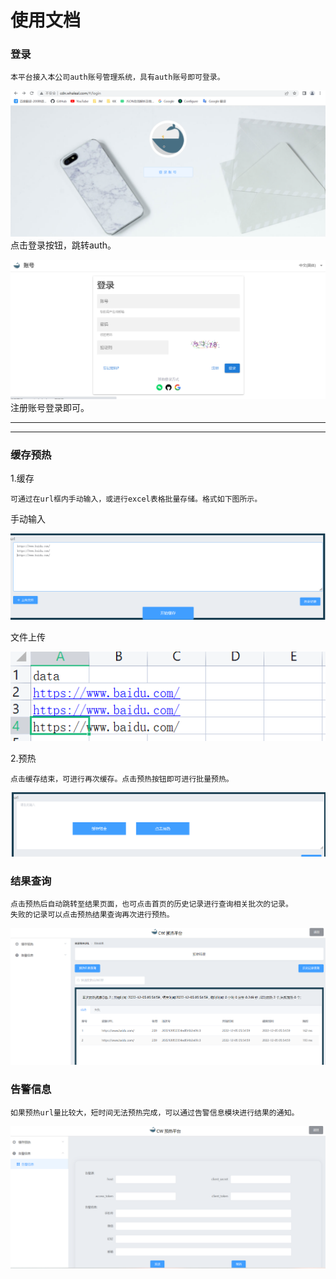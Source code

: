 # 使用文档

### 登录 
   
    本平台接入本公司auth账号管理系统，具有auth账号即可登录。

![login.png](./image/login.png) 点击登录按钮，跳转auth。

![auth_login.png](./image/auth_login.png) 注册账号登录即可。

----
----

###  缓存预热

1.缓存

    可通过在url框内手动输入，或进行excel表格批量存储。格式如下图所示。

手动输入

![write_url](./image/write_url.png) 

文件上传

![upload_url](./image/upload_url.png) 


2.预热

    点击缓存结束，可进行再次缓存。点击预热按钮即可进行批量预热。

![warm.png](./image/warm.png)


### 结果查询

    点击预热后自动跳转至结果页面，也可点击首页的历史记录进行查询相关批次的记录。
    失败的记录可以点击预热结果查询再次进行预热。

![result.png](./image/result.png)


### 告警信息

    如果预热url量比较大，短时间无法预热完成，可以通过告警信息模块进行结果的通知。


![message.png](./image/message.png)
    
